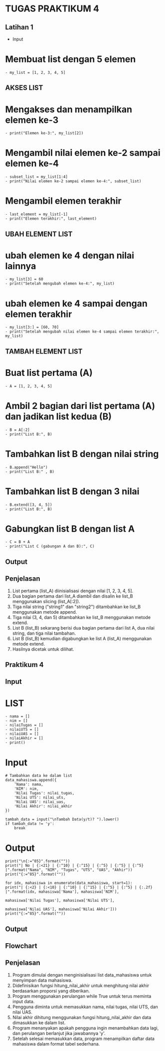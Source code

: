 # TUGAS PRAKTIKUM 4
## Latihan 1
- Input
# Membuat list dengan 5 elemen
    - my_list = [1, 2, 3, 4, 5]

## AKSES LIST
# Mengakses dan menampilkan elemen ke-3
    - print("Elemen ke-3:", my_list[2])

# Mengambil nilai elemen ke-2 sampai elemen ke-4
    - subset_list = my_list[1:4]
    - print("Nilai elemen ke-2 sampai elemen ke-4:", subset_list)

# Mengambil elemen terakhir
    - last_element = my_list[-1]
    - print("Elemen terakhir:", last_element)

## UBAH ELEMENT LIST
# ubah elemen ke 4 dengan nilai lainnya
    - my_list[3] = 60
    - print("Setelah mengubah elemen ke-4:", my_list)

# ubah elemen ke 4 sampai dengan elemen terakhir
    - my_list[3:] = [60, 70]
    - print("Setelah mengubah nilai elemen ke-4 sampai elemen terakhir:", my_list)

## TAMBAH ELEMENT LIST
# Buat list pertama (A)
    - A = [1, 2, 3, 4, 5]
# Ambil 2 bagian dari list pertama (A) dan jadikan list kedua (B)
    - B = A[:2]
    - print("List B:", B)

# Tambahkan list B dengan nilai string
    - B.append("Hello")
    - print("List B:" , B)

# Tambahkan list B dengan 3 nilai
    - B.extend([3, 4, 5])
    - print("List B:", B)

# Gabungkan list B dengan list A
    - C = B + A
    - print("List C (gabungan A dan B):", C)


## Output



## Penjelasan

1. List pertama (list_A) diinisialisasi dengan nilai [1, 2, 3, 4, 5].
2. Dua bagian pertama dari list_A diambil dan disalin ke list_B menggunakan slicing (list_A[:2]).
3. Tiga nilai string ("string1" dan "string2") ditambahkan ke list_B menggunakan metode append.
4. Tiga nilai (3, 4, dan 5) ditambahkan ke list_B menggunakan metode extend.
5. List B (list_B) sekarang berisi dua bagian pertama dari list A, dua nilai string, dan tiga nilai tambahan.
6. List B (list_B) kemudian digabungkan ke list A (list_A) menggunakan metode extend.
7. Hasilnya dicetak untuk dilihat.

## Praktikum 4

## Input



# LIST
    - nama = []
    - nim = []
    - nilaiTugas = []
    - nilaiUTS = []
    - nilaiUAS = []
    - nilaiAkhir = []
    - print()

# Input
    # Tambahkan data ke dalam list
    data_mahasiswa.append({
        'Nama': nama,
        'NIM': nim,
        'Nilai Tugas': nilai_tugas,
        'Nilai UTS': nilai_uts,
        'Nilai UAS': nilai_uas,
        'Nilai Akhir': nilai_akhir
    })

    tambah_data = input("\nTambah Data(y/t)? ").lower()
    if tambah_data != 'y':
        break

# Output

    print("\n{:=^85}".format(""))
    print("| No | {:<21} | {:^10} | {:^15} | {:^5} | {:^5} | {:^5} |".format("Nama", "NIM", "Tugas", "UTS", "UAS", "Akhir"))
    print("{:=^85}".format(""))

    for idx, mahasiswa in enumerate(data_mahasiswa, start=1):
    print("| {:<2} | {:<10} | {:^10} | {:^15} | {:^5} | {:^5} | {:.2f} |".format(idx, mahasiswa['Nama'], mahasiswa['NIM'],
                                                                                    mahasiswa['Nilai Tugas'], mahasiswa['Nilai UTS'],
                                                                                    mahasiswa['Nilai UAS'], mahasiswa['Nilai Akhir']))
    print("{:=^85}".format(""))


## Output



## Flowchart



## Penjelasan

1. Program dimulai dengan menginisialisasi list data_mahasiswa untuk menyimpan data mahasiswa.
2. Didefinisikan fungsi hitung_nilai_akhir untuk menghitung nilai akhir berdasarkan proporsi yang diberikan.
3. Program menggunakan perulangan while True untuk terus meminta input data.
4. Pengguna diminta untuk memasukkan nama, nilai tugas, nilai UTS, dan nilai UAS.
5. Nilai akhir dihitung menggunakan fungsi hitung_nilai_akhir dan data dimasukkan ke dalam list.
6. Program menanyakan apakah pengguna ingin menambahkan data lagi, dan perulangan berlanjut jika jawabannya 'y'.
7. Setelah selesai memasukkan data, program menampilkan daftar data mahasiswa dalam format tabel sederhana.
